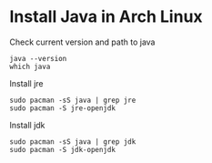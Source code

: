# Install Java in Arch Linux

Check current version and path to java
```
java --version
which java
```

Install jre
```
sudo pacman -sS java | grep jre
sudo pacman -S jre-openjdk
```

Install jdk 
```
sudo pacman -sS java | grep jdk
sudo pacman -S jdk-openjdk
```
